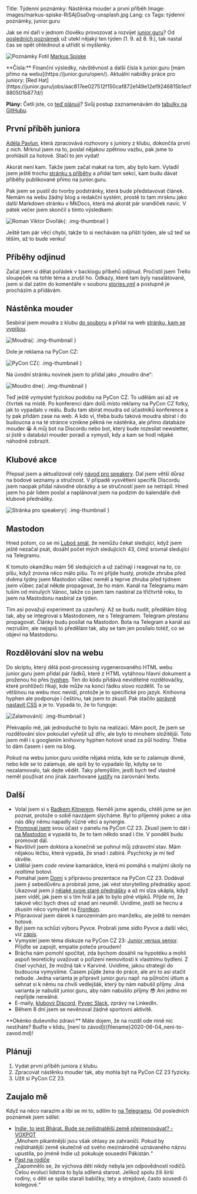 Title: Týdenní poznámky: Nástěnka mouder a první příběh
Image: images/markus-spiske-RiSAjGsa0vg-unsplash.jpg
Lang: cs
Tags: týdenní poznámky, junior.guru

Jak se mi daří v jednom člověku provozovat a rozvíjet [junior.guru](https://junior.guru/)?
Od [posledních poznámek]({filename}2023-09-01_tydenni-poznamky-python-sprint-mastodon-a-restart-newsletteru.md) už utekl nějaký ten týden (1. 9. až 8. 9.), tak nastal čas se opět ohlédnout a utřídit si myšlenky.

![Poznámky]({static}/images/markus-spiske-RiSAjGsa0vg-unsplash.jpg)
Fotil [Markus Spiske](https://unsplash.com/@markusspiske)

<div class="alert alert-warning" role="alert" markdown="1">
**Čísla:** Finanční výsledky, návštěvnost a další čísla k junior.guru [mám přímo na webu](https://junior.guru/open/).
Aktuální nabídky práce pro juniory: [Red Hat](https://junior.guru/jobs/aac817ee027512f150caf872e149e12ef9246815b1ecf880501b877d/)

**Plány:** Četli jste, co [teď plánuji]({filename}2023-08-07_letni-pit-stop.md)?
Svůj postup zaznamenávám do [tabulky na GitHubu](https://github.com/orgs/juniorguru/projects/3/).
</div>

## První příběh juniora

[Adéla Pavlun](https://www.linkedin.com/in/adelapavlun/), která zpracovává rozhovory s juniory z klubu, dokončila první z nich.
Mrknul jsem na to, poslal nějakou zpětnou vazbu, pak jsme to prohlásili za hotové.
Stačí to jen vydat!

Akorát není kam.
Takže jsem začal makat na tom, aby bylo kam.
Vyladil jsem ještě trochu [stránku s příběhy](https://junior.guru/stories/) a přidal tam sekci, kam budu dávat příběhy publikované přímo na junior.guru.

Pak jsem se pustil do tvorby podstránky, která bude představovat článek.
Nemám na webu žádný blog a redakční systém, prostě to tam mrsknu jako další Markdown stránku v MkDocs, která má akorát pár srandiček navíc.
V pátek večer jsem skončil s tímto výsledkem:

![Roman Viktor Dvořák]({static}/images/screenshot-2023-09-08-at-16-54-10-rozhovor-s-romanem-v-dvorakem.png){: .img-thumbnail }

Ještě tam pár věcí chybí, takže to si nechávám na příští týden, ale už teď se těším, až to bude venku!

## Příběhy odjinud

Začal jsem si dělat pořádek v backlogu příbehů odjinud.
Pročistil jsem Trello sloupeček na tohle téma a zrušil ho.
Odkazy, které tam byly nasalátované, jsem si dal zatím do komentáře v souboru [stories.yml](https://github.com/honzajavorek/junior.guru/blob/main/juniorguru/data/stories.yml) a postupně je procházím a přidávám.

## Nástěnka mouder

Sesbíral jsem moudra z klubu [do souboru](https://github.com/honzajavorek/junior.guru/blob/main/juniorguru/data/wisdom.yml) a přidal na web [stránku, kam se vypíšou](https://junior.guru/wisdom/).

![Moudra]({static}/images/screenshot-2023-09-07-at-19-36-16-dobre-minene-rady-pro-zacatecniky-v-programovani.png){: .img-thumbnail }

Dole je reklama na PyCon CZ:

![PyCon CZ]({static}/images/screenshot-2023-09-07-at-19-36-26-dobre-minene-rady-pro-zacatecniky-v-programovani.png){: .img-thumbnail }

Na úvodní stránku novinek jsem to přidal jako „moudro dne“:

![Moudro dne]({static}/images/screenshot-2023-09-07-at-19-36-00-novinky-pro-zacatecniky-v-programovani.png){: .img-thumbnail }

Teď ještě vymyslet fyzickou podobu na PyCon CZ. To udělám asi až ve čtvrtek na místě.
Po konferenci dám dolů místo reklamy na PyCon CZ fotky, jak to vypadalo v reálu.
Budu tam sbírat moudra od účastníků konference a ty pak přidám zase na web.
A kdo ví, třeba budu taková moudra sbírat i do budoucna a na té stránce vznikne pěkná ne nástěnka, ale přímo databáze mouder 😀 A můj bot na Discordu nebo bot, který bude rozesílat newsletter, si jistě s databází mouder poradí a vymyslí, kdy a kam se hodí nějaké náhodně zobrazit.

## Klubové akce

Přepsal jsem a aktualizoval celý [návod pro speakery](https://junior.guru/speaker/).
Dal jsem větší důraz na bodové seznamy a stručnost.
V případě vysvětlení specifik Discordu jsem naopak přidal návodné obrázky a se stručností jsem se netrápil.
Hned jsem ho pár lidem poslal a naplánoval jsem na podzim do kalendáře dvě klubové přednášky.

![Stránka pro speakery]({static}/images/screenshot-2023-09-08-at-17-44-13-pro-prednasejici.png){: .img-thumbnail }

## Mastodon

Hned potom, co se mi [Luboš smál](https://mastodonczech.cz/@banterCZ@witter.cz/111006640279078722), že nemůžu čekat sledující, když jsem ještě nezačal psát, dosáhl počet mých sledujících 43, čímž srovnal sledující na Telegramu.

K tomuto okamžiku mám 56 sledujících a už začínají i reagovat na to, co píšu, když zrovna něco málo píšu.
To mi přijde hustý, protože zhruba před dvěma týdny jsem Mastodon vůbec neměl a teprve zhruba před týdnem jsem vůbec začal někde propagovat, že ho mám.
Kanál na Telegramu mám tuším od minulých Vánoc, takže co jsem tam nasbíral za třičtvrtě roku, to jsem na Mastodonu nasbíral za týden.

Tím asi považuji experiment za uzavřený.
Až se budu nudit, předělám blog tak, aby se integroval s Mastodonem, ne s Telegramem.
Telegram přestanu propagovat.
Články budu posílat na Mastodon.
Bota na Telegram a kanál asi nezruším, ale nejspíš to předělám tak, aby se tam jen posílalo totéž, co se objeví na Mastodonu.

## Rozdělování slov na webu

Do skriptu, který dělá post-processing vygenerovaného HTML webu junior.guru jsem přidal pár řádků, které z HTML vytáhnou hlavní dokument a proženou ho přes [hyphen](https://github.com/ytiurin/hyphen).
Ten do kódu přidává neviditelné rozdělováčky, které prohlížeči říkají, kde může na konci řádku slovo rozdělit.
To se většinou na webu moc nevidí, protože je to specifické pro jazyk.
Knihovna hyphen ale podporuje i češtinu, tak jsem to zkusil.
Pak stačilo [správně nastavit CSS](https://developer.mozilla.org/en-US/docs/Web/CSS/hyphens) a je to.
Vypadá to, že to funguje:

![Zalamování]({static}/images/screenshot-2023-09-08-at-18-02-23-jak-se-naucit-programovat-uvod-do-programovani-v-podobe-rozcestniku-na-nejlepsi-materialy.png){: .img-thumbnail }

Překvapilo mě, jak jednoduché to bylo na realizaci. Mám pocit, že jsem se rozdělování slov pokoušel vyřešit už dřív, ale bylo to mnohem složitější. Toto jsem měl i s googlením knihovny hyphen hotové snad za půl hodiny. Třeba to dám časem i sem na blog.

Pokud na webu junior.guru uvidíte nějaká místa, kde se to zalamuje divně, nebo kde se to zalamuje, ale spíš by to vypadalo líp, kdyby se to nezalamovalo, tak dejte vědět. Taky přemýšlím, jestli bych teď vlastně neměl používat ono jinak zavrhované [justify](https://developer.mozilla.org/en-US/docs/Web/CSS/text-align) na zarovnání textu.

## Další

-   Volal jsem si s [Radkem Kitnerem](https://kitner.cz/). Neměli jsme agendu, chtěli jsme se jen poznat, protože o sobě navzájem slýcháme. Byl to příjemný pokec a oba nás díky němu napadly různé věci a synergie.
-   [Promoval jsem](https://www.linkedin.com/posts/honzajavorek_python-activity-7105552838948216832-F7B0/) svou účast v panelu na PyCon CZ 23.
    Zkusil jsem to dát i [na Mastodon](https://mastodonczech.cz/@honzajavorek/111024278856846615) a vypadá to, že to tam někdo snad i čte.
    V pondělí budu promovat dál.
-   Navštívil jsem doktora a konečně se pohnul můj zdravotní stav.
    Mám nějakou léčbu, která vypadá, že snad i zabírá.
    Psychicky je mi teď skvěle.
-   Udělal jsem _code review_ kamarádce, která mi pomáhá s malými úkoly na _realtime_ botovi.
-   Pomáhal jsem [Domi](https://cz.pycon.org/2023/program/talks/92/) s přípravou prezentace na PyCon CZ 23.
    Dodával jsem jí sebedůvěru a probírali jsme, jak vést storytelling přednášky apod.
    Ukazoval jsem jí [nějaké svoje staré přednášky](https://speakerdeck.com/honzajavorek) a až mi slza ukápla, když jsem viděl, jak jsem si s tím hrál a jak to bylo plné vtípků.
    Přijde mi, že takové věci bych dnes už snad ani neuměl.
    Uvidíme, jestli se hecnu a zkusím něco vymyslet na [Frontkon](https://frontendisti.cz/konference).
-   Připravoval jsem dárek k narozeninám pro manželku, ale ještě to nemám hotové.
-   Byl jsem na schůzi výboru Pyvce.
    Probrali jsme sídlo Pyvce a další věci, viz [zápis](https://docs.pyvec.org/operations/meeting-notes.html).
-   Vymyslel jsem téma diskuze na PyCon CZ 23: [Junior versus senior](https://cz.pycon.org/2023/program/panels/122/).
    Přijďte se zapojit, empatie poteče proudem!
-   Brácha nám pomohl spočítat, zda bychom dosáhli na hypotéku a mohli aspoň teoreticky uvažovat o pořízení nemovitosti k vlastnímu bydlení.
    Z čísel vychází, že možná tak v Karviné.
    Uvidíme, jakou strategii do budoucna vymyslíme.
    Časem půjde žena do práce, ale ani to asi stačit nebude.
    Jedna varianta je připravit junior.guru např. na půlroční útlum a sehnat si k němu na chvíli vedlejšák, který by nám nabušil příjmy.
    Jiná varianta je nabušit junior.guru, aby nám nabušilo příjmy 😎
    Ani jedno mi nepřijde nereálné.
-   E-maily, [klubový Discord](https://junior.guru/club/), [Pyvec Slack](https://docs.pyvec.org/operations/support.html#sit-kontaktu), zprávy na LinkedIn.
-   Během 8 dní jsem se nevěnoval žádné sportovní aktivitě.

<div class="alert alert-warning" role="alert" markdown="1">
**Okénko duševního zdraví:**
Máte dojem, že na rozdíl ode mně nic nestíháte?
Buďte v klidu, [není to závod]({filename}2020-06-04_neni-to-zavod.md)!
</div>

## Plánuji

1.  Vydat první příběh juniora z klubu.
2.  Zpracovat nástěnku mouder tak, aby mohla být na PyCon CZ 23 fyzicky.
3.  Užít si PyCon CZ 23.

## Zaujalo mě

Když na něco narazím a líbí se mi to, sdílím to [na Telegramu](https://t.me/honzajavorekcz).
Od posledních poznámek jsem sdílel:

- [Indie, to jest Bhárat. Bude se nejlidnatější země přejmenovávat? - VOXPOT](https://www.voxpot.cz/indie-to-jest-bharat-bude-se-nejlidnatejsi-zeme-prejmenovavat/)<br>„Mnohem pikantnější jsou však ohlasy ze zahraničí. Pokud by nejlidnatější země skutečně od svého mezinárodně uznávaného názvu upustila, po jméně Indie už pokukuje sousední Pákistán.“
- [Past na rodiče](https://houdekpetr.blogspot.com/2023/08/past-na-rodice.html)<br>„Zapomnělo se, že výchova dětí nikdy nebyla jen odpovědností rodičů. Celou evoluci lidstva to byla sdílená starost. Jelikož spolu žili širší rodiny, o děti se spíše starali babičky, tety a strejdové, často sousedi či kolegové.“

